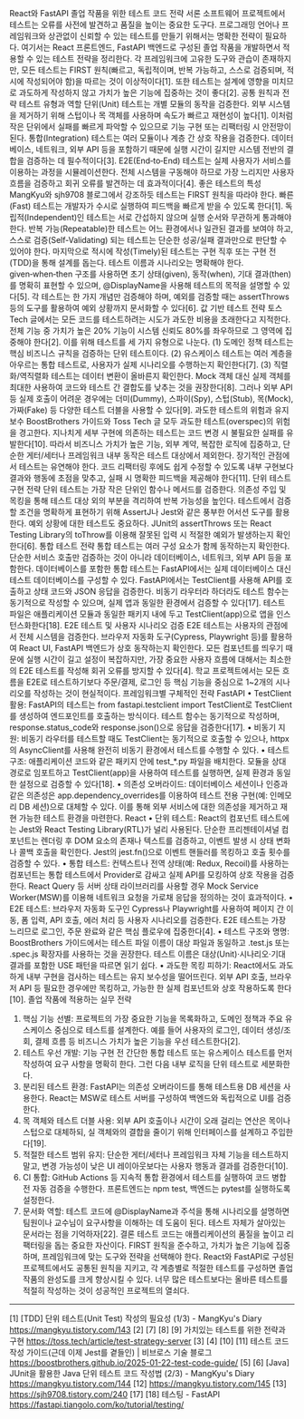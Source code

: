 React와 FastAPI 졸업 작품을 위한 테스트 코드 전략
서론
소프트웨어 프로젝트에서 테스트는 오류를 사전에 발견하고 품질을 높이는 중요한 도구다.
프로그래밍 언어나 프레임워크와 상관없이 신뢰할 수 있는 테스트를 만들기 위해서는 명확한 전략이 필요하다.
여기서는 React 프론트엔드, FastAPI 백엔드로 구성된 졸업 작품을 개발하면서 적용할 수 있는 테스트 전략을 정리한다.
각 프레임워크에 고유한 도구와 관습이 존재하지만, 모든 테스트는 FIRST 원칙(빠르고, 독립적이며, 반복 가능하고, 스스로 검증되며, 적시에 작성되어야 함)을 따르는 것이 이상적이다[1].
또한 테스트는 설계에 영향을 미치므로 과도하게 작성하지 않고 가치가 높은 기능에 집중하는 것이 좋다[2].
공통 원칙과 전략
테스트 유형과 역할
단위(Unit) 테스트는 개별 모듈의 동작을 검증한다. 외부 시스템을 제거하기 위해 스텁이나 목 객체를 사용하며 속도가 빠르고 재현성이 높다[1]. 이처럼 작은 단위에서 실패를 빠르게 파악할 수 있으므로 기능 구현 또는 리팩터링 시 안전망이 된다.
통합(Integration) 테스트는 여러 모듈이나 계층 간 상호 작용을 검증한다. 데이터베이스, 네트워크, 외부 API 등을 포함하기 때문에 실행 시간이 길지만 시스템 전반의 결합을 검증하는 데 필수적이다[3].
E2E(End‑to‑End) 테스트는 실제 사용자가 서비스를 이용하는 과정을 시뮬레이션한다. 전체 시스템을 구동해야 하므로 가장 느리지만 사용자 흐름을 검증하고 회귀 오류를 발견하는 데 효과적이다[4].
좋은 테스트의 특성
MangKyu와 sjh9708 블로그에서 강조하듯 테스트는 FIRST 원칙을 따라야 한다. 빠른(Fast) 테스트는 개발자가 수시로 실행하여 피드백을 빠르게 받을 수 있도록 한다[1]. 독립적(Independent)인 테스트는 서로 간섭하지 않으며 실행 순서와 무관하게 통과해야 한다. 반복 가능(Repeatable)한 테스트는 어느 환경에서나 일관된 결과를 보여야 하고, 스스로 검증(Self‑Validating) 되는 테스트는 단순한 성공/실패 결과만으로 판단할 수 있어야 한다. 마지막으로 적시에 작성(Timely)된 테스트는 구현 직후 또는 구현 전(TDD)을 통해 설계를 돕는다.
테스트 이름과 시나리오는 명확해야 한다. given‑when‑then 구조를 사용하면 초기 상태(given), 동작(when), 기대 결과(then)를 명확히 표현할 수 있으며, @DisplayName을 사용해 테스트의 목적을 설명할 수 있다[5].
각 테스트는 한 가지 개념만 검증해야 하며, 예외를 검증할 때는 assertThrows 등의 도구를 활용하여 예외 상황까지 문서화할 수 있다[6].
값 기반 테스트 전략
토스 Tech 글에서는 모든 코드를 테스트하려는 시도가 과도한 비용을 초래한다고 지적한다. 전체 기능 중 가치가 높은 20% 기능이 시스템 신뢰도 80%를 좌우하므로 그 영역에 집중해야 한다[2]. 이를 위해 테스트를 세 가지 유형으로 나눈다. (1) 도메인 정책 테스트는 핵심 비즈니스 규칙을 검증하는 단위 테스트이다. (2) 유스케이스 테스트는 여러 계층을 아우르는 통합 테스트로, 사용자가 실제 시나리오를 수행하는지 확인한다[7]. (3) 직렬화/역직렬화 테스트는 데이터 변환이 올바른지 확인한다.
Mock 객체 대신 실제 객체를 최대한 사용하여 코드와 테스트 간 결합도를 낮추는 것을 권장한다[8]. 그러나 외부 API 등 실제 호출이 어려운 경우에는 더미(Dummy), 스파이(Spy), 스텁(Stub), 목(Mock), 가짜(Fake) 등 다양한 테스트 더블을 사용할 수 있다[9].
과도한 테스트의 위험과 유지 보수
BoostBrothers 가이드와 Toss Tech 글 모두 과도한 테스트(overspec)의 위험을 경고한다. 지나치게 세부 구현에 의존하는 테스트는 코드 변경 시 불필요한 실패를 유발한다[10]. 따라서 비즈니스 가치가 높은 기능, 외부 계약, 복잡한 로직에 집중하고, 단순한 게터/세터나 프레임워크 내부 동작은 테스트 대상에서 제외한다.
장기적인 관점에서 테스트는 유연해야 한다. 코드 리팩터링 후에도 쉽게 수정할 수 있도록 내부 구현보다 결과와 행동에 초점을 맞추고, 실패 시 명확한 피드백을 제공해야 한다[11].
단위 테스트 구현 전략
단위 테스트는 가장 작은 단위인 함수나 메서드를 검증한다. 의존성 주입 및 목킹을 통해 테스트 대상 외의 부분을 격리하여 반복 가능성을 높인다.
테스트에서 검증할 조건을 명확하게 표현하기 위해 AssertJ나 Jest와 같은 풍부한 어서션 도구를 활용한다.
예외 상황에 대한 테스트도 중요하다. JUnit의 assertThrows 또는 React Testing Library의 toThrow를 이용해 잘못된 입력 시 적절한 예외가 발생하는지 확인한다[6].
통합 테스트 전략
통합 테스트는 여러 구성 요소가 함께 동작하는지 확인한다. 단순한 서비스 호출만 검증하는 것이 아니라 데이터베이스, 네트워크, 외부 API 등을 포함한다.
데이터베이스를 포함한 통합 테스트는 FastAPI에서는 실제 데이터베이스 대신 테스트 데이터베이스를 구성할 수 있다.
FastAPI에서는 TestClient를 사용해 API를 호출하고 상태 코드와 JSON 응답을 검증한다. 비동기 라우터라 하더라도 테스트 함수는 동기적으로 작성할 수 있으며, 실제 앱과 동일한 환경에서 검증할 수 있다[17]. 테스트 파일은 애플리케이션 모듈과 동일한 패키지 내에 두고 TestClient(app)으로 앱을 인스턴스화한다[18].
E2E 테스트 및 사용자 시나리오 검증
E2E 테스트는 사용자의 관점에서 전체 시스템을 검증한다. 브라우저 자동화 도구(Cypress, Playwright 등)를 활용하여 React UI, FastAPI 백엔드가 상호 동작하는지 확인한다. 모든 컴포넌트를 띄우기 때문에 실행 시간이 길고 설정이 복잡하지만, 가장 중요한 사용자 흐름에 대해서는 최소한의 E2E 테스트를 작성해 회귀 오류를 방지할 수 있다[4].
학교 프로젝트에서는 모든 흐름을 E2E로 테스트하기보다 주문/결제, 로그인 등 핵심 기능을 중심으로 1~2개의 시나리오를 작성하는 것이 현실적이다.
프레임워크별 구체적인 전략
FastAPI
•	TestClient 활용: FastAPI의 테스트는 from fastapi.testclient import TestClient로 TestClient를 생성하여 엔드포인트를 호출하는 방식이다. 테스트 함수는 동기적으로 작성하며, response.status_code와 response.json()으로 응답을 검증한다[17].
•	비동기 지원: 비동기 라우터를 테스트할 때도 TestClient는 동기적으로 호출할 수 있으나, httpx의 AsyncClient를 사용해 완전히 비동기 환경에서 테스트를 수행할 수 있다.
•	테스트 구조: 애플리케이션 코드와 같은 패키지 안에 test_*.py 파일을 배치한다. 모듈을 상대 경로로 임포트하고 TestClient(app)을 사용하여 테스트를 실행하면, 실제 환경과 동일한 설정으로 검증할 수 있다[18].
•	의존성 오버라이드: 데이터베이스 세션이나 인증과 같은 의존성은 app.dependency_overrides를 이용하여 테스트 전용 구현(예: 인메모리 DB 세션)으로 대체할 수 있다. 이를 통해 외부 서비스에 대한 의존성을 제거하고 재현 가능한 테스트 환경을 마련한다.
React
•	단위 테스트: React의 컴포넌트 테스트에는 Jest와 React Testing Library(RTL)가 널리 사용된다. 단순한 프리젠테이셔널 컴포넌트는 렌더링 후 DOM 요소의 존재나 텍스트를 검증하고, 이벤트 발생 시 상태 변화나 콜백 호출을 확인한다. Jest의 jest.fn()으로 이벤트 핸들러를 목킹하고 호출 횟수를 검증할 수 있다.
•	통합 테스트: 컨텍스트나 전역 상태(예: Redux, Recoil)를 사용하는 컴포넌트는 통합 테스트에서 Provider로 감싸고 실제 API를 모킹하여 상호 작용을 검증한다. React Query 등 서버 상태 라이브러리를 사용할 경우 Mock Service Worker(MSW)를 이용해 네트워크 요청을 가로채 응답을 정의하는 것이 효과적이다.
•	E2E 테스트: 브라우저 자동화 도구인 Cypress나 Playwright를 사용하여 페이지 간 이동, 폼 입력, API 호출, 에러 처리 등 사용자 시나리오를 검증한다. E2E 테스트는 가장 느리므로 로그인, 주문 완료와 같은 핵심 플로우에 집중한다[4].
•	테스트 구조와 명명: BoostBrothers 가이드에서는 테스트 파일 이름이 대상 파일과 동일하고 .test.js 또는 .spec.js 확장자를 사용하는 것을 권장한다. 테스트 이름은 대상(Unit)·시나리오·기대 결과를 포함한 USE 패턴을 따르면 읽기 쉽다.
•	과도한 목킹 피하기: React에서도 과도하게 내부 구현을 검사하는 테스트는 유지 보수성을 떨어뜨린다. 외부 API 호출, 브라우저 API 등 필요한 경우에만 목킹하고, 가능한 한 실제 컴포넌트와 상호 작용하도록 한다[10].
졸업 작품에 적용하는 실무 전략
1.	핵심 기능 선별: 프로젝트의 가장 중요한 기능을 목록화하고, 도메인 정책과 주요 유스케이스 중심으로 테스트를 설계한다. 예를 들어 사용자의 로그인, 데이터 생성/조회, 결제 흐름 등 비즈니스 가치가 높은 기능을 우선 테스트한다[2].
2.	테스트 우선 개발: 기능 구현 전 간단한 통합 테스트 또는 유스케이스 테스트를 먼저 작성하여 요구 사항을 명확히 한다. 그런 다음 내부 로직을 단위 테스트로 세분화한다.
3.	분리된 테스트 환경: FastAPI는 의존성 오버라이드를 통해 테스트용 DB 세션을 사용한다. React는 MSW로 테스트 서버를 구성하여 백엔드와 독립적으로 UI를 검증한다.
4.	목 객체와 테스트 더블 사용: 외부 API 호출이나 시간이 오래 걸리는 연산은 목이나 스텁으로 대체하되, 실 객체와의 결합을 줄이기 위해 인터페이스를 설계하고 주입한다[19].
5.	적절한 테스트 범위 유지: 단순한 게터/세터나 프레임워크 자체 기능을 테스트하지 말고, 변경 가능성이 낮은 UI 레이아웃보다는 사용자 행동과 결과를 검증한다[10].
6.	CI 통합: GitHub Actions 등 지속적 통합 환경에서 테스트를 실행하여 코드 병합 전 자동 검증을 수행한다. 프론트엔드는 npm test, 백엔드는 pytest를 실행하도록 설정한다.
7.	문서화 역할: 테스트 코드에 @DisplayName과 주석을 통해 시나리오를 설명하면 팀원이나 교수님이 요구사항을 이해하는 데 도움이 된다. 테스트 자체가 살아있는 문서라는 점을 기억하자[22].
결론
테스트 코드는 애플리케이션의 품질을 높이고 리팩터링을 돕는 중요한 자산이다. FIRST 원칙을 준수하고, 가치가 높은 기능에 집중하며, 프레임워크에 맞는 도구와 전략을 선택해야 한다. React와 FastAPI로 구성된 프로젝트에서도 공통된 원칙을 지키고, 각 계층별로 적절한 테스트를 구성하면 졸업 작품의 완성도를 크게 향상시킬 수 있다. 너무 많은 테스트보다는 올바른 테스트를 적절히 작성하는 것이 성공적인 프로젝트의 열쇠다.
________________________________________
[1] [TDD] 단위 테스트(Unit Test) 작성의 필요성 (1/3) - MangKyu's Diary
https://mangkyu.tistory.com/143
[2] [7] [8] [9] 가치있는 테스트를 위한 전략과 구현
https://toss.tech/article/test-strategy-server
[3] [4] [10] [11] 테스트 코드 작성 가이드(근데 이제 Jest를 곁들인) | 비브로스 기술 블로그
https://boostbrothers.github.io/2025-01-22-test-code-guide/
[5] [6] [Java] JUnit을 활용한 Java 단위 테스트 코드 작성법 (2/3) - MangKyu's Diary
https://mangkyu.tistory.com/144
[12]
https://mangkyu.tistory.com/145
[13]
https://sjh9708.tistory.com/240
[17] [18] 테스팅 - FastAPI
https://fastapi.tiangolo.com/ko/tutorial/testing/
